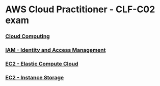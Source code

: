 # AWS Cloud Practitioner - CLF-C02 exam

### [Cloud Computing](cloud-computing.md)
### [IAM - Identity and Access Management](iam-identity-and-access-management.md)
### [EC2 - Elastic Compute Cloud](ec2-elastic-cloud-computing.md)
### [EC2 - Instance Storage](ec2-instance-storage.md)
